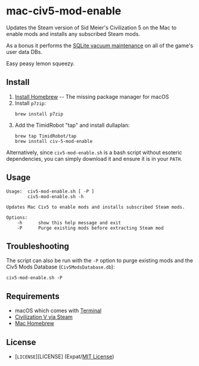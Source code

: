 # mac-civ5-mod-enable

Updates the Steam version of Sid Meier's Civilization 5 on the Mac to enable
mods and installs any subscribed Steam mods.

As a bonus it performs the [SQLite vacuum maintenance][vacuum] on all of the
game's user data DBs.

Easy peasy lemon squeezy.

[vacuum]: http://www.sqlite.org/lang_vacuum.html


## Install

1. [Install Homebrew][brewinstall] -- The missing package manager for
   macOS
2. Install `p7zip`:
    ```shell
    brew install p7zip
    ```
3. Add the TimidRobot "tap" and install dullaplan:
    ```shell
    brew tap TimidRobot/tap
    brew install civ-5-mod-enable
    ```

Alternatively, since `civ5-mod-enable.sh` is a bash script without esoteric
dependencies, you can simply download it and ensure it is in your `PATH`.

[brewinstall]: http://brew.sh/#install


## Usage

```
Usage:  civ5-mod-enable.sh [ -P ]
        civ5-mod-enable.sh -h

Updates Mac Civ5 to enable mods and installs subscribed Steam mods.

Options:
    -h      show this help message and exit
    -P      Purge existing mods before extracting Steam mod
```


## Troubleshooting

The script can also be run with the `-P` option to purge existing mods and
the Civ5 Mods Database (`Civ5ModsDatabase.db`):

```shell
civ5-mod-enable.sh -P
```


## Requirements

- macOS which comes with [Terminal][terminal]
- [Civilization V via Steam][civ5]
- [Mac Homebrew][brew]

[terminal]: http://en.wikipedia.org/wiki/Terminal_(macOS)
[civ5]: http://store.steampowered.com/app/8930/
[brew]: http://brew.sh/


## License

- [`LICENSE`][LICENSE] (Expat/[MIT License][mit])

[mit]: http://www.opensource.org/licenses/MIT
